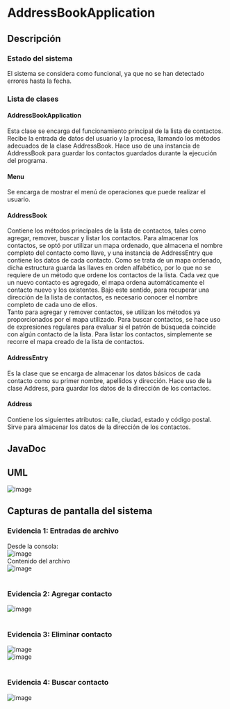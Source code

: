 # AddressBookApplication
## Descripción
### Estado del sistema
El sistema se considera como funcional, ya que no se han detectado errores hasta la fecha.
### Lista de clases

#### AddressBookApplication
Esta clase se encarga del funcionamiento principal de la lista de contactos. Recibe la entrada de datos del usuario y la procesa, llamando los métodos adecuados de la clase AddressBook. Hace uso de una instancia de AddressBook para guardar los contactos guardados durante la ejecución del programa.
#### Menu
Se encarga de mostrar el menú de operaciones que puede realizar el usuario.
#### AddressBook
Contiene los métodos principales de la lista de contactos, tales como agregar, remover, buscar y listar los contactos. Para almacenar los contactos, se optó por utilizar un mapa ordenado, que almacena el nombre completo del contacto como llave, y una instancia de AddressEntry que contiene los datos de cada contacto. Como se trata de un mapa ordenado, dicha estructura guarda las llaves en orden alfabético, por lo que no se requiere de un método que ordene los contactos de la lista. Cada vez que un nuevo contacto es agregado, el mapa ordena automáticamente el contacto nuevo y los existentes. Bajo este sentido, para recuperar una dirección de la lista de contactos, es necesario conocer el nombre completo de cada uno de ellos.\
Tanto para agregar y remover contactos, se utilizan los métodos ya proporcionados por el mapa utilizado. Para buscar contactos, se hace uso de expresiones regulares para evaluar si el patrón de búsqueda coincide con algún contacto de la lista. Para listar los contactos, simplemente se recorre el mapa creado de la lista de contactos.

#### AddressEntry
Es la clase que se encarga de almacenar los datos básicos de cada contacto como su primer nombre, apellidos y dirección. Hace uso de la clase Address, para guardar los datos de la dirección de los contactos.
#### Address
Contiene los siguientes atributos: calle, ciudad, estado y código postal. Sirve para almacenar los datos de la dirección de los contactos.


## JavaDoc

## UML
![image](https://github.com/julianvent/VenturaUscanga_LibretaDirecciones/assets/127433986/c441de95-3b84-47f4-a1d2-0c9cac79acdd)
<br>

## Capturas de pantalla del sistema
### Evidencia 1: Entradas de archivo
Desde la consola:<br>
![image](https://github.com/julianvent/VenturaUscanga_LibretaDirecciones/assets/127433986/66b9d328-0e28-49f2-9d51-d25f7badc676)
<br>
Contenido del archivo<br>
![image](https://github.com/julianvent/VenturaUscanga_LibretaDirecciones/assets/127433986/e71a1055-ea5d-4e31-851b-5b09d4ccc6c7)<br>
<br>
### Evidencia 2: Agregar contacto<br>
![image](https://github.com/julianvent/VenturaUscanga_LibretaDirecciones/assets/127433986/457108a7-051a-4f5d-a568-77cf3367c049)<br>
<br>
### Evidencia 3: Eliminar contacto<br>
![image](https://github.com/julianvent/VenturaUscanga_LibretaDirecciones/assets/127433986/eacc2b20-554f-4ad4-b773-c5aa9d2c790d)<br>
![image](https://github.com/julianvent/VenturaUscanga_LibretaDirecciones/assets/127433986/75574985-a5a7-48cc-bd42-e55acacec824)<br>
<br>
### Evidencia 4: Buscar contacto<br>
![image](https://github.com/julianvent/VenturaUscanga_LibretaDirecciones/assets/127433986/e8e26c62-b195-4bf6-ba29-84d9d998566b)<br>
<br>
